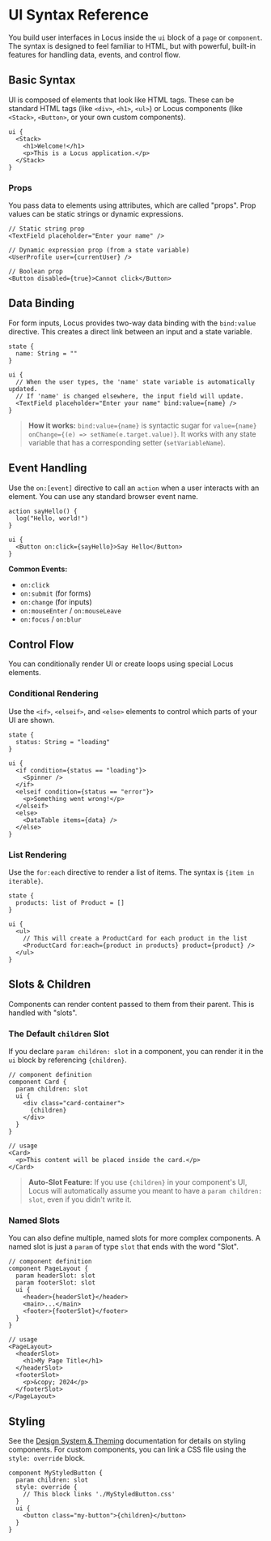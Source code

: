 # UI Syntax Reference

You build user interfaces in Locus inside the `ui` block of a `page` or `component`. The syntax is designed to feel familiar to HTML, but with powerful, built-in features for handling data, events, and control flow.

## Basic Syntax
UI is composed of elements that look like HTML tags. These can be standard HTML tags (like `<div>`, `<h1>`, `<ul>`) or Locus components (like `<Stack>`, `<Button>`, or your own custom components).

```locus
ui {
  <Stack>
    <h1>Welcome!</h1>
    <p>This is a Locus application.</p>
  </Stack>
}
```

### Props
You pass data to elements using attributes, which are called "props". Prop values can be static strings or dynamic expressions.

```locus
// Static string prop
<TextField placeholder="Enter your name" />

// Dynamic expression prop (from a state variable)
<UserProfile user={currentUser} />

// Boolean prop
<Button disabled={true}>Cannot click</Button>
```

## Data Binding
For form inputs, Locus provides two-way data binding with the `bind:value` directive. This creates a direct link between an input and a state variable.

```locus
state {
  name: String = ""
}

ui {
  // When the user types, the 'name' state variable is automatically updated.
  // If 'name' is changed elsewhere, the input field will update.
  <TextField placeholder="Enter your name" bind:value={name} />
}
```
> **How it works:** `bind:value={name}` is syntactic sugar for `value={name} onChange={(e) => setName(e.target.value)}`. It works with any state variable that has a corresponding setter (`setVariableName`).

## Event Handling
Use the `on:[event]` directive to call an `action` when a user interacts with an element. You can use any standard browser event name.

```locus
action sayHello() {
  log("Hello, world!")
}

ui {
  <Button on:click={sayHello}>Say Hello</Button>
}
```

**Common Events:**
- `on:click`
- `on:submit` (for forms)
- `on:change` (for inputs)
- `on:mouseEnter` / `on:mouseLeave`
- `on:focus` / `on:blur`

## Control Flow
You can conditionally render UI or create loops using special Locus elements.

### Conditional Rendering
Use the `<if>`, `<elseif>`, and `<else>` elements to control which parts of your UI are shown.

```locus
state {
  status: String = "loading"
}

ui {
  <if condition={status == "loading"}>
    <Spinner />
  </if>
  <elseif condition={status == "error"}>
    <p>Something went wrong!</p>
  </elseif>
  <else>
    <DataTable items={data} />
  </else>
}
```

### List Rendering
Use the `for:each` directive to render a list of items. The syntax is `{item in iterable}`.

```locus
state {
  products: list of Product = []
}

ui {
  <ul>
    // This will create a ProductCard for each product in the list
    <ProductCard for:each={product in products} product={product} />
  </ul>
}
```

## Slots & Children
Components can render content passed to them from their parent. This is handled with "slots".

### The Default `children` Slot
If you declare `param children: slot` in a component, you can render it in the `ui` block by referencing `{children}`.

```locus
// component definition
component Card {
  param children: slot
  ui {
    <div class="card-container">
      {children}
    </div>
  }
}

// usage
<Card>
  <p>This content will be placed inside the card.</p>
</Card>
```
> **Auto-Slot Feature:** If you use `{children}` in your component's UI, Locus will automatically assume you meant to have a `param children: slot`, even if you didn't write it.

### Named Slots
You can also define multiple, named slots for more complex components. A named slot is just a `param` of type `slot` that ends with the word "Slot".

```locus
// component definition
component PageLayout {
  param headerSlot: slot
  param footerSlot: slot
  ui {
    <header>{headerSlot}</header>
    <main>...</main>
    <footer>{footerSlot}</footer>
  }
}

// usage
<PageLayout>
  <headerSlot>
    <h1>My Page Title</h1>
  </headerSlot>
  <footerSlot>
    <p>&copy; 2024</p>
  </footerSlot>
</PageLayout>
```

## Styling
See the [Design System & Theming](../guides/design-system.md) documentation for details on styling components. For custom components, you can link a CSS file using the `style: override` block.

```locus
component MyStyledButton {
  param children: slot
  style: override {
    // This block links './MyStyledButton.css'
  }
  ui {
    <button class="my-button">{children}</button>
  }
}
```
